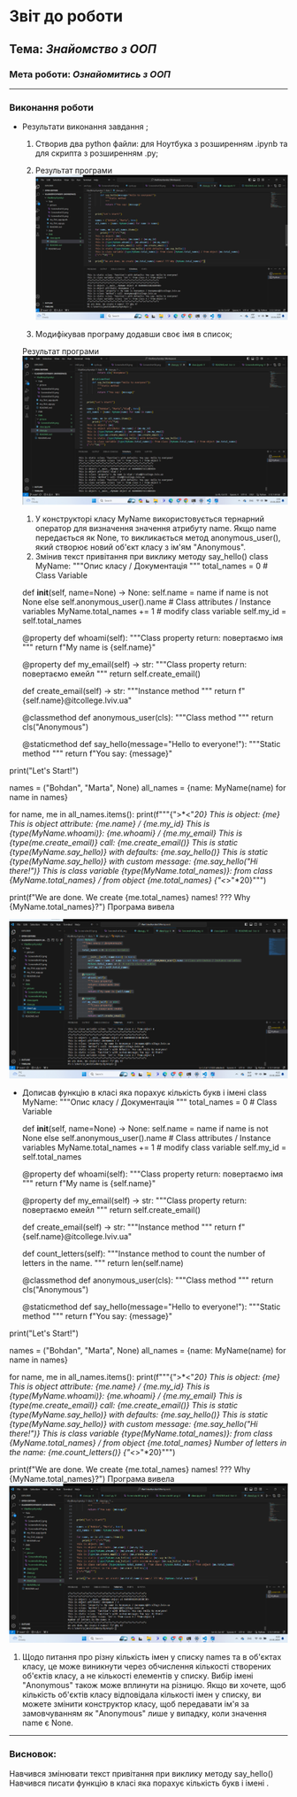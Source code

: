 # Звіт до роботи
## Тема: _Знайомство з ООП_
### Мета роботи: _Ознайомитись з ООП_

---
### Виконання роботи
* Результати виконання завдання ;
    1. Створив два python файли: для Ноутбука з розширенням .ipynb та для скрипта з розширенням .py;
    1. Результат програми
    ![alt text](./picture/Screenshot64.png "Результат програми")

    1. Модифікував програму додавши своє імя в список;
    
    Результат програми
    ![alt text](./picture/Screenshot65.png "Результат програми")
   
    1. У конструкторі класу MyName використовується тернарний оператор для визначення значення атрибуту name. Якщо name передається як None, то викликається метод anonymous_user(), який створює новий об'єкт класу з ім'ям "Anonymous".
    1. Змінив текст привітання при виклику методу say_hello() 
      class MyName:
    """Опис класу / Документація
    """
    total_names = 0  # Class Variable

    def __init__(self, name=None) -> None:
        self.name = name if name is not None else self.anonymous_user().name  # Class attributes / Instance variables
        MyName.total_names += 1  # modify class variable
        self.my_id = self.total_names

    @property
    def whoami(self):
        """Class property
        return: повертаємо імя
        """
        return f"My name is {self.name}"

    @property
    def my_email(self) -> str:
        """Class property
        return: повертаємо емейл
        """
        return self.create_email()

    def create_email(self) -> str:
        """Instance method
        """
        return f"{self.name}@itcollege.lviv.ua"

    @classmethod
    def anonymous_user(cls):
        """Class method
        """
        return cls("Anonymous")

    @staticmethod
    def say_hello(message="Hello to everyone!"):
        """Static method
        """
        return f"You say: {message}"


print("Let's Start!")

names = ("Bohdan", "Marta", None)
all_names = {name: MyName(name) for name in names}

for name, me in all_names.items():
    print(f"""{">*<"*20}
This is object: {me}
This is object attribute: {me.name} / {me.my_id}
This is {type(MyName.whoami)}: {me.whoami} / {me.my_email}
This is {type(me.create_email)} call: {me.create_email()}
This is static {type(MyName.say_hello)} with defaults: {me.say_hello()}
This is static {type(MyName.say_hello)} with custom message: {me.say_hello("Hi there!")}
This is class variable {type(MyName.total_names)}: from class {MyName.total_names} / from object {me.total_names}
{"<*>"*20}""")

print(f"We are done. We create {me.total_names} names! ??? Why {MyName.total_names}?")
Програма вивела

![alt text](./picture/Screenshot66.png "Результат програми")

* Дописав функцію в класі яка порахує кількість букв і імені 
class MyName:
    """Опис класу / Документація
    """
    total_names = 0  # Class Variable

    def __init__(self, name=None) -> None:
        self.name = name if name is not None else self.anonymous_user().name  # Class attributes / Instance variables
        MyName.total_names += 1  # modify class variable
        self.my_id = self.total_names

    @property
    def whoami(self):
        """Class property
        return: повертаємо імя
        """
        return f"My name is {self.name}"

    @property
    def my_email(self) -> str:
        """Class property
        return: повертаємо емейл
        """
        return self.create_email()

    def create_email(self) -> str:
        """Instance method
        """
        return f"{self.name}@itcollege.lviv.ua"

    def count_letters(self):
        """Instance method to count the number of letters in the name.
        """
        return len(self.name)

    @classmethod
    def anonymous_user(cls):
        """Class method
        """
        return cls("Anonymous")

    @staticmethod
    def say_hello(message="Hello to everyone!"):
        """Static method
        """
        return f"You say: {message}"


print("Let's Start!")

names = ("Bohdan", "Marta", None)
all_names = {name: MyName(name) for name in names}

for name, me in all_names.items():
    print(f"""{">*<"*20}
This is object: {me}
This is object attribute: {me.name} / {me.my_id}
This is {type(MyName.whoami)}: {me.whoami} / {me.my_email}
This is {type(me.create_email)} call: {me.create_email()}
This is static {type(MyName.say_hello)} with defaults: {me.say_hello()}
This is static {type(MyName.say_hello)} with custom message: {me.say_hello("Hi there!")}
This is class variable {type(MyName.total_names)}: from class {MyName.total_names} / from object {me.total_names}
Number of letters in the name: {me.count_letters()}
{"<*>"*20}""")

print(f"We are done. We create {me.total_names} names! ??? Why {MyName.total_names}?")
Програма вивела
![alt text](./picture/Screenshot67.png "Результат програми")
1. Щодо питання про різну кількість імен у списку names та в об'єктах класу, це може виникнути через обчислення кількості створених об'єктів класу, а не кількості елементів у списку. Вибір імені "Anonymous" також може вплинути на різницю. Якщо ви хочете, щоб кількість об'єктів класу відповідала кількості імен у списку, ви можете змінити конструктор класу, щоб передавати ім'я за замовчуванням як "Anonymous" лише у випадку, коли значення name є None.


  
---
### Висновок:
 Навчився змінювати текст привітання при виклику методу say_hello()
Навчився писати функцію в класі яка порахує кількість букв і імені .